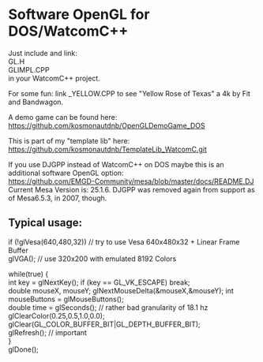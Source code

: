 # Software OpenGL for DOS/WatcomC++

Just include and link:  
  GL.H  
  GLIMPL.CPP  
in your WatcomC++ project.  

For some fun: link _YELLOW.CPP to see "Yellow Rose of Texas" a 4k by Fit and Bandwagon.  

A demo game can be found here: https://github.com/kosmonautdnb/OpenGLDemoGame_DOS  

This is part of my "template lib" here: https://github.com/kosmonautdnb/TemplateLib_WatcomC.git  

If you use DJGPP instead of WatcomC++ on DOS maybe this is an additional software OpenGL option:  
https://github.com/EMGD-Community/mesa/blob/master/docs/README.DJ  
Current Mesa Version is: 25.1.6. DJGPP was removed again from support as of Mesa6.5.3, in 2007, though.

## Typical usage:

if (!glVesa(640,480,32))  // try to use Vesa 640x480x32 + Linear Frame Buffer  
  glVGA(); // use 320x200 with emulated 8192 Colors  

while(true) {  
  int key = glNextKey(); if (key == GL_VK_ESCAPE) break;  
  double mouseX, mouseY; glNextMouseDelta(&mouseX,&mouseY); int mouseButtons = glMouseButtons();  
  double time = glSeconds(); // rather bad granularity of 18.1 hz  
  glClearColor(0.25,0.5,1.0,0.0);  
  glClear(GL_COLOR_BUFFER_BIT|GL_DEPTH_BUFFER_BIT);  
  glRefresh(); // important  
}  
glDone();  

